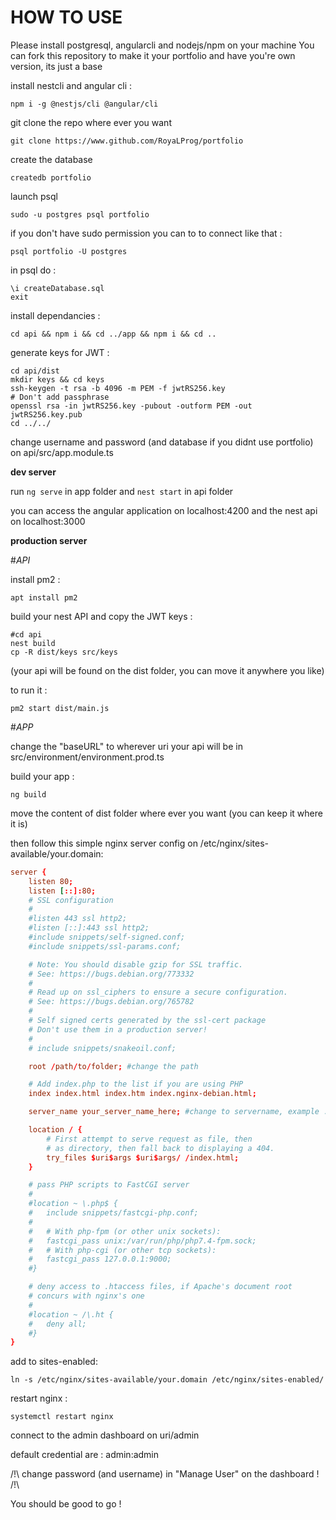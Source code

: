 # HOW TO USE

Please install postgresql, angularcli and nodejs/npm on your machine
You can fork this repository to make it your portfolio and have you're own version, its just a base

install nestcli and angular cli :
```shell
npm i -g @nestjs/cli @angular/cli
```

git clone the repo where ever you want
```shell
git clone https://www.github.com/RoyaLProg/portfolio 
```

create the database
```shell
createdb portfolio
```

launch psql
```shell
sudo -u postgres psql portfolio 
```

if you don't have sudo permission you can to to connect like that :
```shell
psql portfolio -U postgres
```

in psql do : 
```
\i createDatabase.sql
exit
```

install dependancies :
```shell
cd api && npm i && cd ../app && npm i && cd ..
```

generate keys for JWT :
```shell
cd api/dist
mkdir keys && cd keys
ssh-keygen -t rsa -b 4096 -m PEM -f jwtRS256.key
# Don't add passphrase
openssl rsa -in jwtRS256.key -pubout -outform PEM -out jwtRS256.key.pub
cd ../../
```

change username and password (and database if you didnt use portfolio) on api/src/app.module.ts

**dev server**

run `ng serve` in app folder and `nest start` in api folder

you can access the angular application on localhost:4200
and the nest api on localhost:3000

**production server**

#*API*

install pm2 :
```shell
apt install pm2
```

build your nest API and copy the JWT keys :
```shell
#cd api
nest build
cp -R dist/keys src/keys

```
(your api will be found on the dist folder, you can move it anywhere you like)

to run it :
```shell
pm2 start dist/main.js
```

#*APP*

change the "baseURL" to wherever uri your api will be in src/environment/environment.prod.ts

build your app :
```shell
ng build
```

move the content of dist folder where ever you want (you can keep it where it is)

then follow this simple nginx server config on /etc/nginx/sites-available/your.domain:

```conf
server {
	listen 80;
	listen [::]:80;
	# SSL configuration
	#
	#listen 443 ssl http2;
	#listen [::]:443 ssl http2;
	#include snippets/self-signed.conf;
	#include snippets/ssl-params.conf;

	# Note: You should disable gzip for SSL traffic.
	# See: https://bugs.debian.org/773332
	#
	# Read up on ssl_ciphers to ensure a secure configuration.
	# See: https://bugs.debian.org/765782
	#
	# Self signed certs generated by the ssl-cert package
	# Don't use them in a production server!
	#
	# include snippets/snakeoil.conf;

	root /path/to/folder; #change the path

	# Add index.php to the list if you are using PHP
	index index.html index.htm index.nginx-debian.html;

	server_name your_server_name_here; #change to servername, example : domaine.fr

	location / {
		# First attempt to serve request as file, then
		# as directory, then fall back to displaying a 404.
		try_files $uri$args $uri$args/ /index.html;
	}

	# pass PHP scripts to FastCGI server
	#
	#location ~ \.php$ {
	#	include snippets/fastcgi-php.conf;
	#
	#	# With php-fpm (or other unix sockets):
	#	fastcgi_pass unix:/var/run/php/php7.4-fpm.sock;
	#	# With php-cgi (or other tcp sockets):
	#	fastcgi_pass 127.0.0.1:9000;
	#}

	# deny access to .htaccess files, if Apache's document root
	# concurs with nginx's one
	#
	#location ~ /\.ht {
	#	deny all;
	#}
}
```

add to sites-enabled:
```shell
ln -s /etc/nginx/sites-available/your.domain /etc/nginx/sites-enabled/
```

restart nginx :
```shell
systemctl restart nginx
```

connect to the admin dashboard on uri/admin

default credential are : admin:admin

/!\ change password (and username) in "Manage User" on the dashboard ! /!\

You should be good to go !
 

